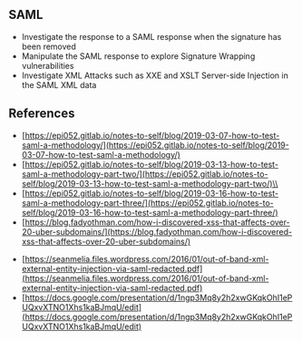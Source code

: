 ## SAML

- Investigate the response to a SAML response when the signature has been removed
- Manipulate the SAML response to explore Signature Wrapping vulnerabilities
- Investigate XML Attacks such as XXE and XSLT Server-side Injection in the SAML XML data

## References

* [https://epi052.gitlab.io/notes-to-self/blog/2019-03-07-how-to-test-saml-a-methodology/](https://epi052.gitlab.io/notes-to-self/blog/2019-03-07-how-to-test-saml-a-methodology/)
* [https://epi052.gitlab.io/notes-to-self/blog/2019-03-13-how-to-test-saml-a-methodology-part-two/](https://epi052.gitlab.io/notes-to-self/blog/2019-03-13-how-to-test-saml-a-methodology-part-two/)\\
* [https://epi052.gitlab.io/notes-to-self/blog/2019-03-16-how-to-test-saml-a-methodology-part-three/](https://epi052.gitlab.io/notes-to-self/blog/2019-03-16-how-to-test-saml-a-methodology-part-three/)
* [https://blog.fadyothman.com/how-i-discovered-xss-that-affects-over-20-uber-subdomains/](https://blog.fadyothman.com/how-i-discovered-xss-that-affects-over-20-uber-subdomains/)
- [https://seanmelia.files.wordpress.com/2016/01/out-of-band-xml-external-entity-injection-via-saml-redacted.pdf](https://seanmelia.files.wordpress.com/2016/01/out-of-band-xml-external-entity-injection-via-saml-redacted.pdf)
- [https://docs.google.com/presentation/d/1ngp3Mq8y2h2xwGKqkOhI1ePUQxvXTNO1Xhs1kaBJmqU/edit](https://docs.google.com/presentation/d/1ngp3Mq8y2h2xwGKqkOhI1ePUQxvXTNO1Xhs1kaBJmqU/edit)